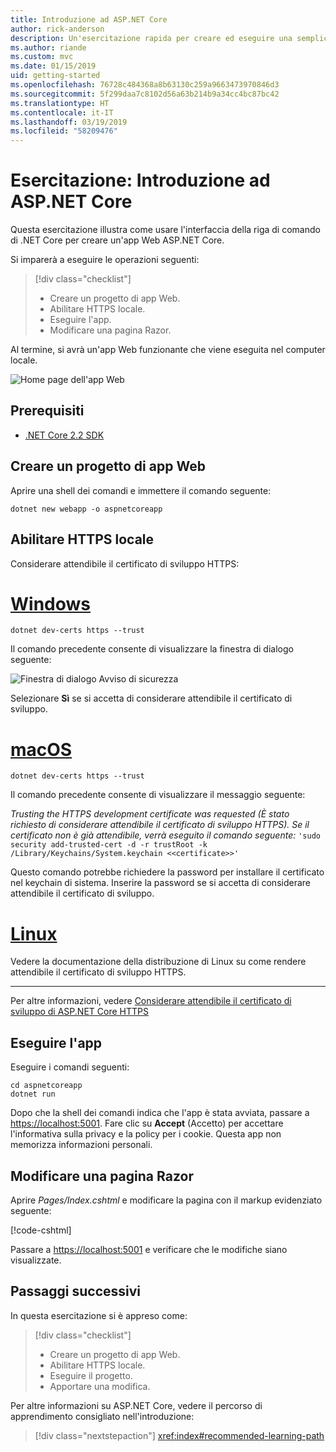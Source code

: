 ```yaml
---
title: Introduzione ad ASP.NET Core
author: rick-anderson
description: Un'esercitazione rapida per creare ed eseguire una semplice app Hello World usando ASP.NET Core.
ms.author: riande
ms.custom: mvc
ms.date: 01/15/2019
uid: getting-started
ms.openlocfilehash: 76728c484368a8b63130c259a9663473970846d3
ms.sourcegitcommit: 5f299daa7c8102d56a63b214b9a34cc4bc87bc42
ms.translationtype: HT
ms.contentlocale: it-IT
ms.lasthandoff: 03/19/2019
ms.locfileid: "58209476"
---
```

# <a name="tutorial-get-started-with-aspnet-core"></a>Esercitazione: Introduzione ad ASP.NET Core

Questa esercitazione illustra come usare l'interfaccia della riga di comando di .NET Core per creare un'app Web ASP.NET Core.

Si imparerà a eseguire le operazioni seguenti:

> [!div class="checklist"]
> * Creare un progetto di app Web.
> * Abilitare HTTPS locale.
> * Eseguire l'app.
> * Modificare una pagina Razor.

Al termine, si avrà un'app Web funzionante che viene eseguita nel computer locale.

![Home page dell'app Web](_static/home-page.png)

## <a name="prerequisites"></a>Prerequisiti

* [.NET Core 2.2 SDK](https://www.microsoft.com/net/download/all)

## <a name="create-a-web-app-project"></a>Creare un progetto di app Web

Aprire una shell dei comandi e immettere il comando seguente:

```console
dotnet new webapp -o aspnetcoreapp
```

## <a name="enable-local-https"></a>Abilitare HTTPS locale

Considerare attendibile il certificato di sviluppo HTTPS:

# <a name="windowstabwindows"></a>[Windows](#tab/windows)

```console
dotnet dev-certs https --trust
```

Il comando precedente consente di visualizzare la finestra di dialogo seguente:

![Finestra di dialogo Avviso di sicurezza](~/getting-started/_static/cert.png)

Selezionare **Sì** se si accetta di considerare attendibile il certificato di sviluppo.

# <a name="macostabmacos"></a>[macOS](#tab/macos)

```console
dotnet dev-certs https --trust
```

Il comando precedente consente di visualizzare il messaggio seguente:

*Trusting the HTTPS development certificate was requested (È stato richiesto di considerare attendibile il certificato di sviluppo HTTPS). Se il certificato non è già attendibile, verrà eseguito il comando seguente:* `'sudo security add-trusted-cert -d -r trustRoot -k /Library/Keychains/System.keychain <<certificate>>'`

Questo comando potrebbe richiedere la password per installare il certificato nel keychain di sistema. Inserire la password se si accetta di considerare attendibile il certificato di sviluppo.

# <a name="linuxtablinux"></a>[Linux](#tab/linux)

Vedere la documentazione della distribuzione di Linux su come rendere attendibile il certificato di sviluppo HTTPS.

---

Per altre informazioni, vedere [Considerare attendibile il certificato di sviluppo di ASP.NET Core HTTPS](xref:security/enforcing-ssl#trust-the-aspnet-core-https-development-certificate-on-windows-and-macos)

## <a name="run-the-app"></a>Eseguire l'app

Eseguire i comandi seguenti:

```console
cd aspnetcoreapp
dotnet run
```

Dopo che la shell dei comandi indica che l'app è stata avviata, passare a [https://localhost:5001](https://localhost:5001). Fare clic su **Accept** (Accetto) per accettare l'informativa sulla privacy e la policy per i cookie. Questa app non memorizza informazioni personali.

## <a name="edit-a-razor-page"></a>Modificare una pagina Razor

Aprire *Pages/Index.cshtml* e modificare la pagina con il markup evidenziato seguente:

[!code-cshtml[](sample/index.cshtml?highlight=9)]

Passare a [https://localhost:5001](https://localhost:5001) e verificare che le modifiche siano visualizzate.

## <a name="next-steps"></a>Passaggi successivi

In questa esercitazione si è appreso come:

> [!div class="checklist"]
> * Creare un progetto di app Web.
> * Abilitare HTTPS locale.
> * Eseguire il progetto.
> * Apportare una modifica.

Per altre informazioni su ASP.NET Core, vedere il percorso di apprendimento consigliato nell'introduzione:

> [!div class="nextstepaction"]
> <xref:index#recommended-learning-path>
